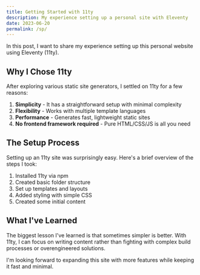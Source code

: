 ```yaml
---
title: Getting Started with 11ty
description: My experience setting up a personal site with Eleventy
date: 2023-06-20
permalink: /sp/
---
```


In this post, I want to share my experience setting up this personal website using Eleventy (11ty).

## Why I Chose 11ty

After exploring various static site generators, I settled on 11ty for a few reasons:

1. **Simplicity** - It has a straightforward setup with minimal complexity
2. **Flexibility** - Works with multiple template languages
3. **Performance** - Generates fast, lightweight static sites
4. **No frontend framework required** - Pure HTML/CSS/JS is all you need

## The Setup Process

Setting up an 11ty site was surprisingly easy. Here's a brief overview of the steps I took:

1. Installed 11ty via npm
2. Created basic folder structure
3. Set up templates and layouts
4. Added styling with simple CSS
5. Created some initial content

## What I've Learned

The biggest lesson I've learned is that sometimes simpler is better. With 11ty, I can focus on writing content rather than fighting with complex build processes or overengineered solutions.

I'm looking forward to expanding this site with more features while keeping it fast and minimal. 